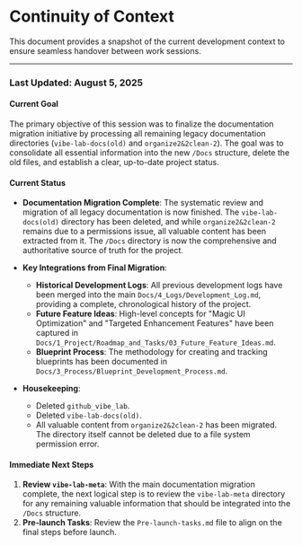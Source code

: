 # Continuity of Context

This document provides a snapshot of the current development context to ensure seamless handover between work sessions.

---

### **Last Updated: August 5, 2025**

#### **Current Goal**

The primary objective of this session was to finalize the documentation migration initiative by processing all remaining legacy documentation directories (`vibe-lab-docs(old)` and `organize2&2clean-2`). The goal was to consolidate all essential information into the new `/Docs` structure, delete the old files, and establish a clear, up-to-date project status.

#### **Current Status**

*   **Documentation Migration Complete**: The systematic review and migration of all legacy documentation is now finished. The `vibe-lab-docs(old)` directory has been deleted, and while `organize2&2clean-2` remains due to a permissions issue, all valuable content has been extracted from it. The `/Docs` directory is now the comprehensive and authoritative source of truth for the project.

*   **Key Integrations from Final Migration**:
    *   **Historical Development Logs**: All previous development logs have been merged into the main `Docs/4_Logs/Development_Log.md`, providing a complete, chronological history of the project.
    *   **Future Feature Ideas**: High-level concepts for "Magic UI Optimization" and "Targeted Enhancement Features" have been captured in `Docs/1_Project/Roadmap_and_Tasks/03_Future_Feature_Ideas.md`.
    *   **Blueprint Process**: The methodology for creating and tracking blueprints has been documented in `Docs/3_Process/Blueprint_Development_Process.md`.

*   **Housekeeping**:
    *   Deleted `github_vibe_lab`.
    *   Deleted `vibe-lab-docs(old)`.
    *   All valuable content from `organize2&2clean-2` has been migrated. The directory itself cannot be deleted due to a file system permission error.

#### **Immediate Next Steps**

1.  **Review `vibe-lab-meta`**: With the main documentation migration complete, the next logical step is to review the `vibe-lab-meta` directory for any remaining valuable information that should be integrated into the `/Docs` structure.
2.  **Pre-launch Tasks**: Review the `Pre-launch-tasks.md` file to align on the final steps before launch.
